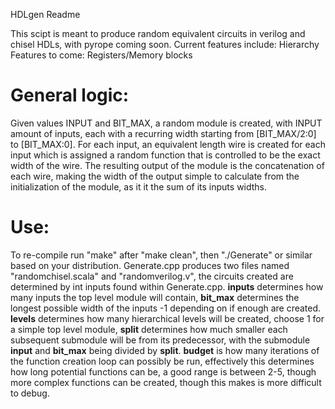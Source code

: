 HDLgen Readme

This scipt is meant to produce random equivalent circuits in verilog and chisel HDLs, with pyrope coming soon.
Current features include: Hierarchy
Features to come: Registers/Memory blocks

# General logic: 
Given values INPUT and BIT_MAX, a random module is created, with INPUT amount of inputs, each with a recurring width starting from [BIT_MAX/2:0] to [BIT_MAX:0].
For each input, an equivalent length wire is created for each input which is assigned a random function that is controlled to be the exact width of the wire. 
The resulting output of the module is the concatenation of each wire, making the width of the output simple to calculate from the initialization of the module, as it it the sum of its inputs widths.

# Use: 
To re-compile run "make" after "make clean", then "./Generate" or similar based on your distribution. Generate.cpp produces two files named "randomchisel.scala" and "randomverilog.v", the circuits created are determined by int inputs found within Generate.cpp. **inputs** determines how many inputs the top level module will contain, **bit_max** determines the longest possible width of the inputs -1 depending on if enough are created. **levels** determines how many hierarchical levels will be created, choose 1 for a simple top level module, **split** determines how much smaller each subsequent submodule will be from its predecessor, with the submodule **input** and **bit_max** being divided by **split**. **budget** is how many iterations of the function creation loop can possibly be run, effectively this determines how long potential functions can be, a good range is between 2-5, though more complex functions can be created, though this makes is more difficult to debug.
